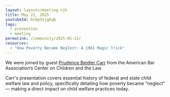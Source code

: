```yaml
---
layout: layouts/meeting.njk
title: May 22, 2025
youtubeId: bC6phSjgEqQ
tags:
  - prevention
  - meeting
permalink: /community/2025-05-22/
resources:
  - "How Poverty Became Neglect: A 1961 Magic Trick"
---
```

We were joined by guest [Prudence Beidler Carr](<>) from the American Bar Association’s Center on Children and the Law. 

Carr's presentation covers essential history of federal and state child welfare law and policy, specifically detailing how poverty became “neglect” — making a direct impact on child welfare practices today.
